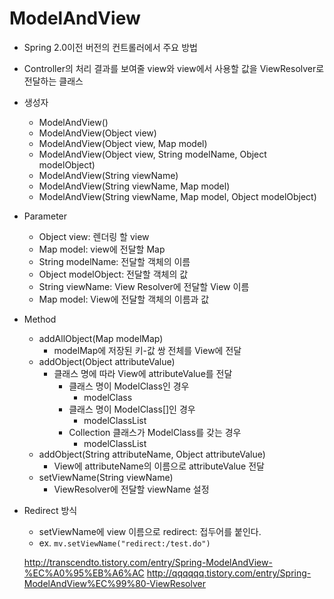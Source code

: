 # ModelAndView
 - Spring 2.0이전 버전의 컨트롤러에서 주요 방법
 - Controller의 처리 결과를 보여줄 view와 view에서 사용할 값을 ViewResolver로 전달하는 클래스
 - 생성자
 	 - ModelAndView()
 	 - ModelAndView(Object view)
 	 - ModelAndView(Object view, Map model)
 	 - ModelAndView(Object view, String modelName, Object modelObject)
 	 - ModelAndView(String viewName)
 	 - ModelAndView(String viewName, Map model)
 	 - ModelAndView(String viewName, Map model, Object modelObject)
 - Parameter
 	 - Object view: 렌더링 할 view
 	 - Map model: view에 전달할 Map
 	 - String modelName: 전달할 객체의 이름
 	 - Object modelObject: 전달할 객체의 값
 	 - String viewName: View Resolver에 전달할 View 이름
 	 - Map model: View에 전달할 객체의 이름과 값
 - Method
 	 - addAllObject(Map modelMap)
 	 	 - modelMap에 저장된 키-값 쌍 전체를 View에 전달
 	 - addObject(Object attributeValue)
 	 	 - 클래스 명에 따라 View에 attributeValue를 전달
	 	 	 - 클래스 명이 ModelClass인 경우
	 	 	 	 - modelClass
	 	 	 - 클래스 명이 ModelClass[]인 경우
	 	 	 	 - modelClassList 
	 	 	 - Collection 클래스가 ModelClass를 갖는 경우
	 	 	 	 - modelClassList
 	 - addObject(String attributeName, Object attributeValue)
 	 	 - View에 attributeName의 이름으로 attributeValue 전달
 	 - setViewName(String viewName)
 	 	 - ViewResolver에 전달할 viewName 설정
 - Redirect 방식
 	 - setViewName에 view 이름으로 redirect: 접두어를 붙인다.
 	 - ex. `mv.setViewName("redirect:/test.do")`


 	 http://transcendto.tistory.com/entry/Spring-ModelAndView-%EC%A0%95%EB%A6%AC
 	 http://qqqqqq.tistory.com/entry/Spring-ModelAndView%EC%99%80-ViewResolver
